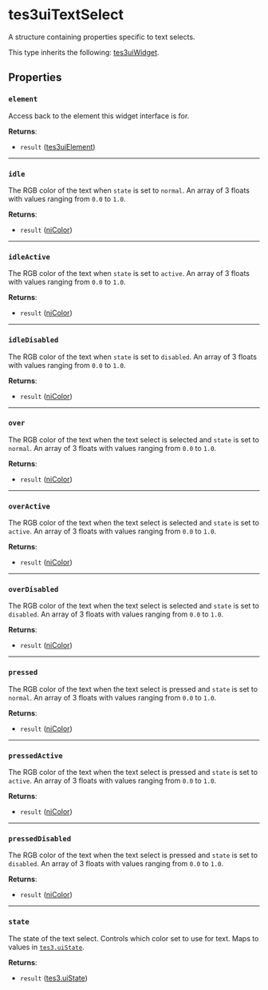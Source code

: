 # tes3uiTextSelect
<div class="search_terms" style="display: none">tes3uitextselect, textselect</div>

<!---
	This file is autogenerated. Do not edit this file manually. Your changes will be ignored.
	More information: https://github.com/MWSE/MWSE/tree/master/docs
-->

A structure containing properties specific to text selects.

This type inherits the following: [tes3uiWidget](../types/tes3uiWidget.md).
## Properties

### `element`
<div class="search_terms" style="display: none">element</div>

Access back to the element this widget interface is for.

**Returns**:

* `result` ([tes3uiElement](../types/tes3uiElement.md))

***

### `idle`
<div class="search_terms" style="display: none">idle</div>

The RGB color of the text when `state` is set to `normal`. An array of 3 floats with values ranging from `0.0` to `1.0`.

**Returns**:

* `result` ([niColor](../types/niColor.md))

***

### `idleActive`
<div class="search_terms" style="display: none">idleactive</div>

The RGB color of the text when `state` is set to `active`. An array of 3 floats with values ranging from `0.0` to `1.0`.

**Returns**:

* `result` ([niColor](../types/niColor.md))

***

### `idleDisabled`
<div class="search_terms" style="display: none">idledisabled</div>

The RGB color of the text when `state` is set to `disabled`. An array of 3 floats with values ranging from `0.0` to `1.0`.

**Returns**:

* `result` ([niColor](../types/niColor.md))

***

### `over`
<div class="search_terms" style="display: none">over</div>

The RGB color of the text when the text select is selected and `state` is set to `normal`. An array of 3 floats with values ranging from `0.0` to `1.0`.

**Returns**:

* `result` ([niColor](../types/niColor.md))

***

### `overActive`
<div class="search_terms" style="display: none">overactive</div>

The RGB color of the text when the text select is selected and `state` is set to `active`. An array of 3 floats with values ranging from `0.0` to `1.0`.

**Returns**:

* `result` ([niColor](../types/niColor.md))

***

### `overDisabled`
<div class="search_terms" style="display: none">overdisabled</div>

The RGB color of the text when the text select is selected and `state` is set to `disabled`. An array of 3 floats with values ranging from `0.0` to `1.0`.

**Returns**:

* `result` ([niColor](../types/niColor.md))

***

### `pressed`
<div class="search_terms" style="display: none">pressed</div>

The RGB color of the text when the text select is pressed and `state` is set to `normal`. An array of 3 floats with values ranging from `0.0` to `1.0`.

**Returns**:

* `result` ([niColor](../types/niColor.md))

***

### `pressedActive`
<div class="search_terms" style="display: none">pressedactive</div>

The RGB color of the text when the text select is pressed and `state` is set to `active`. An array of 3 floats with values ranging from `0.0` to `1.0`.

**Returns**:

* `result` ([niColor](../types/niColor.md))

***

### `pressedDisabled`
<div class="search_terms" style="display: none">presseddisabled</div>

The RGB color of the text when the text select is pressed and `state` is set to `disabled`. An array of 3 floats with values ranging from `0.0` to `1.0`.

**Returns**:

* `result` ([niColor](../types/niColor.md))

***

### `state`
<div class="search_terms" style="display: none">state</div>

The state of the text select. Controls which color set to use for text. Maps to values in [`tes3.uiState`](https://mwse.github.io/MWSE/references/ui-states/).

**Returns**:

* `result` ([tes3.uiState](../references/ui-states.md))

